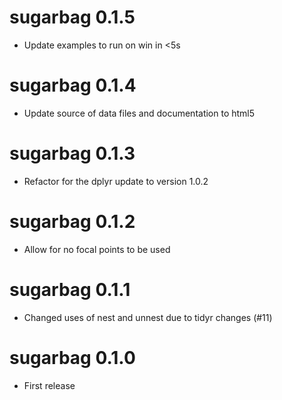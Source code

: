 # sugarbag 0.1.5

* Update examples to run on win in <5s

# sugarbag 0.1.4

* Update source of data files and documentation to html5

# sugarbag 0.1.3

* Refactor for the dplyr update to version 1.0.2

# sugarbag 0.1.2

* Allow for no focal points to be used

# sugarbag 0.1.1

* Changed uses of nest and unnest due to tidyr changes (#11)

# sugarbag 0.1.0

* First release